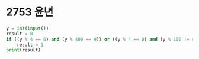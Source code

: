 # 2753 윤년



```python
y = int(input())
result = 0
if ((y % 4 == 0) and (y % 400 == 0)) or ((y % 4 == 0) and (y % 100 != 0)):
    result = 1
print(result)
```


